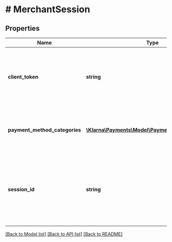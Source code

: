 # # MerchantSession

## Properties

Name | Type | Description | Notes
------------ | ------------- | ------------- | -------------
**client_token** | **string** | Client token to be passed to the JS client while initializing the JS SDK in the next step. |
**payment_method_categories** | [**\Klarna\Payments\Model\PaymentMethodCategory[]**](PaymentMethodCategory.md) | Available payment method categories for this particular session | [optional]
**session_id** | **string** | ID of the created session. Please use this ID to share with Klarna for identifying any issues during integration. |

[[Back to Model list]](../../README.md#models) [[Back to API list]](../../README.md#endpoints) [[Back to README]](../../README.md)
